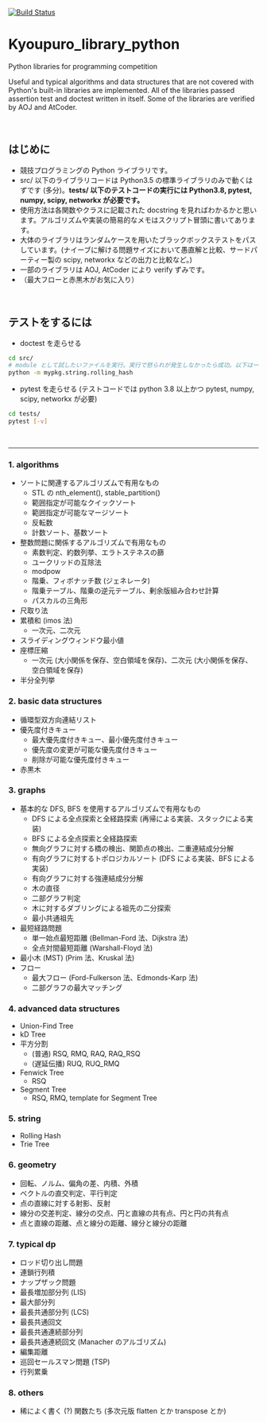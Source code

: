 [![Build Status](https://travis-ci.org/ikeshou/Kyoupuro_library_python.svg?branch=master)](https://travis-ci.org/ikeshou/Kyoupuro_library_python)
# Kyoupuro_library_python
Python libraries for programming competition

Useful and typical algorithms and data structures that are not covered with Python's built-in libraries are implemented.
All of the libraries passed assertion test and doctest written in itself.
Some of the libraries are verified by AOJ and AtCoder.

<br>

##  はじめに

* 競技プログラミングの Python ライブラリです。
* src/ 以下のライブラリコードは Python3.5 の標準ライブラリのみで動くはずです (多分)。**tests/ 以下のテストコードの実行には Python3.8, pytest, numpy, scipy, networkx が必要です。**
* 使用方法は各関数やクラスに記載された docstring を見ればわかるかと思います。アルゴリズムや実装の簡易的なメモはスクリプト冒頭に書いてあります。
* 大体のライブラリはランダムケースを用いたブラックボックステストをパスしています。(ナイーブに解ける問題サイズにおいて愚直解と比較、サードパーティー製の scipy, networkx などの出力と比較など。)
* 一部のライブラリは AOJ, AtCoder により verify ずみです。
* （最大フローと赤黒木がお気に入り）

<br>

## テストをするには
* doctest を走らせる
```bash
cd src/
# module として試したいファイルを実行。実行で怒られが発生しなかったら成功。以下は一例
python -m mypkg.string.rolling_hash
```
* pytest を走らせる (テストコードでは python 3.8 以上かつ pytest, numpy, scipy, networkx が必要)
```bash
cd tests/
pytest [-v]
```

<br>

---

### 1. algorithms
- ソートに関連するアルゴリズムで有用なもの
  - STL の nth_element(), stable_partition()
  - 範囲指定が可能なクイックソート
  - 範囲指定が可能なマージソート
  - 反転数
  - 計数ソート、基数ソート
- 整数問題に関係するアルゴリズムで有用なもの
  - 素数判定、約数列挙、エラトステネスの篩
  - ユークリッドの互除法
  - modpow
  - 階乗、フィボナッチ数 (ジェネレータ)
  - 階乗テーブル、階乗の逆元テーブル、剰余版組み合わせ計算
  - パスカルの三角形
- 尺取り法
- 累積和 (imos 法)
  - 一次元、二次元
- スライディングウィンドウ最小値
- 座標圧縮
  - 一次元 (大小関係を保存、空白領域を保存)、二次元 (大小関係を保存、空白領域を保存)
- 半分全列挙


### 2. basic data structures
- 循環型双方向連結リスト
- 優先度付きキュー
  - 最大優先度付きキュー、最小優先度付きキュー
  - 優先度の変更が可能な優先度付きキュー
  - 削除が可能な優先度付きキュー
- 赤黒木


### 3. graphs
- 基本的な DFS, BFS を使用するアルゴリズムで有用なもの
  - DFS による全点探索と全経路探索 (再帰による実装、スタックによる実装)
  - BFS による全点探索と全経路探索
  - 無向グラフに対する橋の検出、関節点の検出、二重連結成分分解
  - 有向グラフに対するトポロジカルソート (DFS による実装、BFS による実装)
  - 有向グラフに対する強連結成分分解
  - 木の直径
  - 二部グラフ判定
  - 木に対するダブリングによる祖先の二分探索
  - 最小共通祖先
- 最短経路問題
  - 単一始点最短距離 (Bellman-Ford 法、Dijkstra 法)
  - 全点対間最短距離 (Warshall-Floyd 法)
- 最小木 (MST) (Prim 法、Kruskal 法)
- フロー
  - 最大フロー (Ford-Fulkerson 法、Edmonds-Karp 法)
  - 二部グラフの最大マッチング


### 4. advanced data structures
- Union-Find Tree
- kD Tree
- 平方分割
  - (普通) RSQ, RMQ, RAQ, RAQ_RSQ
  - (遅延伝播) RUQ, RUQ_RMQ
- Fenwick Tree
  - RSQ
- Segment Tree
  - RSQ, RMQ, template for Segment Tree


### 5. string
- Rolling Hash
- Trie Tree


### 6. geometry
- 回転、ノルム、偏角の差、内積、外積
- ベクトルの直交判定、平行判定
- 点の直線に対する射影、反射
- 線分の交差判定、線分の交点、円と直線の共有点、円と円の共有点
- 点と直線の距離、点と線分の距離、線分と線分の距離


### 7. typical dp
- ロッド切り出し問題
- 連鎖行列積
- ナップザック問題
- 最長増加部分列 (LIS)
- 最大部分列
- 最長共通部分列 (LCS)
- 最長共通回文
- 最長共通連続部分列
- 最長共通連続回文 (Manacher のアルゴリズム)
- 編集距離
- 巡回セールスマン問題 (TSP)
- 行列累乗


### 8. others
- 稀によく書く (?) 関数たち (多次元版 flatten とか transpose とか)
